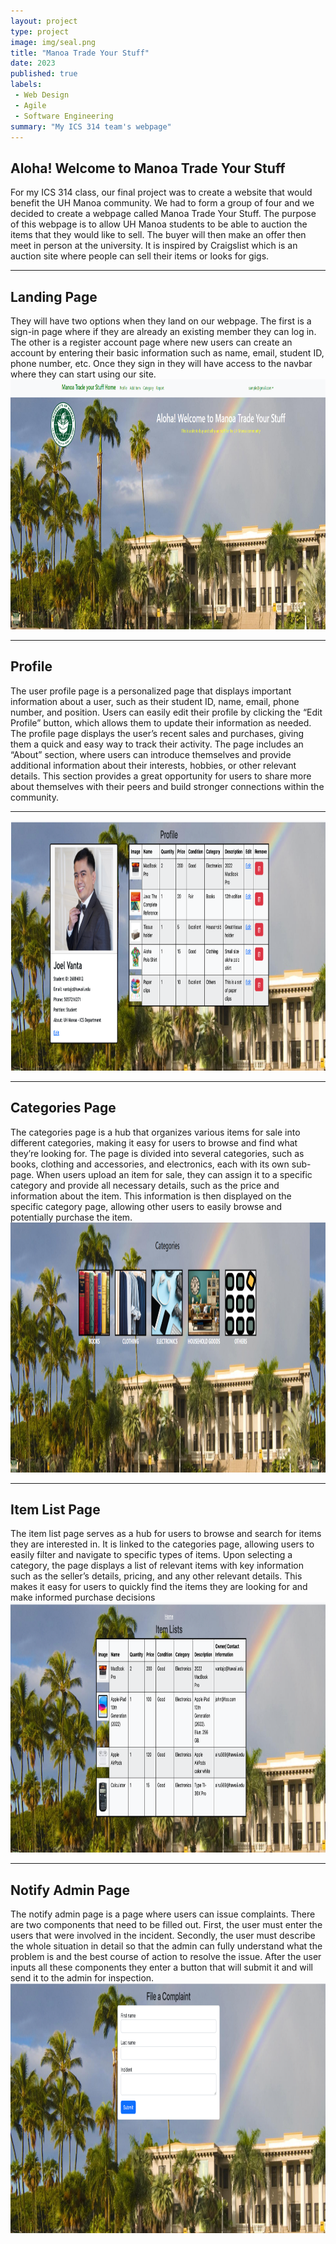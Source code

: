 ```yaml
---
layout: project
type: project
image: img/seal.png
title: "Manoa Trade Your Stuff"
date: 2023
published: true
labels:
 - Web Design
 - Agile
 - Software Engineering
summary: "My ICS 314 team's webpage"
---
```

<h2> Aloha! Welcome to Manoa Trade Your Stuff </h2>
For my ICS 314 class, our final project was to create a website that would benefit the UH Manoa community. We had to form a group of four and we decided to create a webpage called Manoa Trade Your Stuff. The purpose of this webpage is to allow UH Manoa students to be able to auction the items that they would like to sell. The buyer will then make an offer then meet in person at the university. It is inspired by Craigslist which is an auction site where people can sell their items or looks for gigs. 
<hr>
<h2> Landing Page </h2>
They will have two options when they land on our webpage. The first is a sign-in page where if they are already an existing member they can log in. The other is a register account page where new users can create an account by entering their basic information such as name, email, student ID, phone number, etc. Once they sign in they will have access to the navbar where they can start using our site.
<img src="../img/landing.png" height = 400>
<hr>
<h2> Profile </h2>
The user profile page is a personalized page that displays important information about a user, such as their student ID, name, email, phone number, and position. Users can easily edit their profile by clicking the “Edit Profile” button, which allows them to update their information as needed. The profile page displays the user’s recent sales and purchases, giving them a quick and easy way to track their activity. The page includes an “About” section, where users can introduce themselves and provide additional information about their interests, hobbies, or other relevant details. This section provides a great opportunity for users to share more about themselves with their peers and build stronger connections within the community.
<hr>
<img src="../img/profile.png" height = 400>
<hr>
<h2> Categories Page </h2>
The categories page is a hub that organizes various items for sale into different categories, making it easy for users to browse and find what they’re looking for. The page is divided into several categories, such as books, clothing and accessories, and electronics, each with its own sub-page. When users upload an item for sale, they can assign it to a specific category and provide all necessary details, such as the price and information about the item. This information is then displayed on the specific category page, allowing other users to easily browse and potentially purchase the item.
<img src="../img/category.png" height = 400>
<hr>
<h2> Item List Page </h2>
The item list page serves as a hub for users to browse and search for items they are interested in. It is linked to the categories page, allowing users to easily filter and navigate to specific types of items. Upon selecting a category, the page displays a list of relevant items with key information such as the seller’s details, pricing, and any other relevant details. This makes it easy for users to quickly find the items they are looking for and make informed purchase decisions
<img src="../img/listitem.png" height = 400>
<hr>
<h2> Notify Admin Page </h2>
The notify admin page is a page where users can issue complaints. There are two components that need to be filled out. First, the user must enter the users that were involved in the incident. Secondly, the user must describe the whole situation in detail so that the admin can fully understand what the problem is and the best course of action to resolve the issue. After the user inputs all these components they enter a button that will submit it and will send it to the admin for inspection.
<img src="../img/report.png" height = 400>
